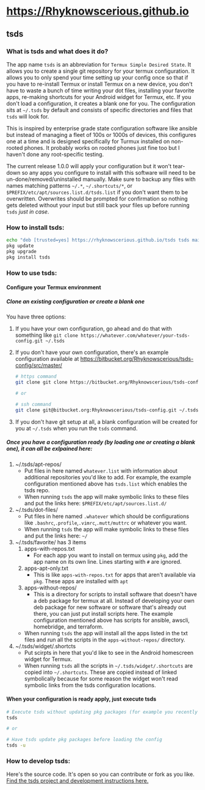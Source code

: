 # https://Rhyknowscerious.github.io

## tsds

### What is tsds and what does it do?

The app name `tsds` is an abbreviation for `Termux Simple Desired State`. It allows you to create a single git repository for your termux configuration. It allows you to only spend your time setting up your config once so that if you have to re-install Termux or install Termux on a new device, you don't have to waste a bunch of time writing your dot files, installing your favorite apps, re-making shortcuts for your Android widget for Termux, etc. If you don't load a configuration, it creates a blank one for you. The configuration sits at `~/.tsds` by default and consists of specific directories and files that `tsds` will look for.

This is inspired by enterprise grade state configuration software like ansible but instead of managing a fleet of 100s or 1000s of devices, this configures one at a time and is designed specifically for Turmux installed on non-rooted phones. It probably works on rooted phones just fine too but I haven't done any root-specific testing. 

The current release 1.0.0 will apply your configuration but it won't tear-down so any apps you configure to install with this software will need to be un-done/removed/uninstalled manually. Make sure to backup any files with names matching patterns `~/.*`, `~/.shortcuts/*`, or `$PREFIX/etc/apt/sources.list.d/tsds.list` if you don't want them to be overwritten. Overwrites should be prompted for confirmation so nothing gets deleted without your input but still back your files up before running `tsds` _just in case_.

### How to install tsds:

```sh
echo "deb [trusted=yes] https://rhyknowscerious.github.io/tsds tsds main" > $PREFIX/etc/apt/sources.list.d/tsds.list
pkg update
pkg upgrade
pkg install tsds
```

### How to use tsds:

#### Configure your Termux environment

##### Clone an existing configuration or create a blank one

You have three options: 

1. If you have your own configuration, go ahead and do that with something like `git clone https://whatever.com/whatever/your-tsds-config.git ~/.tsds`
1. If you don't have your own configuration, there's an example configuration available at https://bitbucket.org/Rhyknowscerious/tsds-config/src/master/

    ```sh
    # https command
    git clone git clone https://bitbucket.org/Rhyknowscerious/tsds-config.git ~/.tsds
    
    # or
    
    # ssh command
    git clone git@bitbucket.org:Rhyknowscerious/tsds-config.git ~/.tsds
    ```

1. If you don't have git setup at all, a blank configuration will be created for you at `~/.tsds` when you run the `tsds` command.

##### Once you have a configuration ready (by loading one or creating a blank one), it can all be exlpained here:

1. ~/.tsds/apt-repos/
    - Put files in here named `whatever.list` with information about additional repositories you'd like to add. For example, the example configuration mentioned above has `tsds.list` which enables the tsds repo.
    - When running `tsds` the app will make symbolic links to these files and put the links here: `$PREFIX/etc/apt/sources.list.d/`
1. ~/.tsds/dot-files/
    - Put files in here named `.whatever` which should be configurations like `.bashrc`,`.profile`,`.vimrc`,`.mutt/muttrc` or whatever you want.
    - When running `tsds` the app will make symbolic links to these files and put the links here: `~/`
1. ~/.tsds/favorite/ has 3 items
    1. apps-with-repos.txt
       - For each app you want to install on termux using `pkg`, add the app name on its own line. Lines starting with `#` are ignored.
    1. apps-apt-only.txt
       - This is like `apps-with-repos.txt` for apps that aren't available via `pkg`. These apps are installed with `apt`
    1. apps-without-repos/
       - This is a directory for scripts to install software that doesn't have a deb package for termux at all. Instead of developing your own deb package for new software or software that's already out there, you can just put install scripts here. The example configuration mentioned above has scripts for ansible, awscli, homebridge, and terraform.
    - When running `tsds` the app will install all the apps listed in the txt files and run all the scripts in the `apps-without-repos/` directory.
1. ~/.tsds/widget/.shortcts
   - Put scirpts in here that you'd like to see in the Android homescreen widget for Termux.
   - When running `tsds` all the scripts in `~/.tsds/widget/.shortcuts` are copied into `~/.shortcuts`. These are copied instead of linked symbolically because for some reason the widget won't read symbolic links from the tsds configuration locations.

#### When your configuration is ready apply, just execute tsds

```sh
# Execute tsds without updating pkg packages (for example you recently did a `pkg update`)
tsds

# or

# Have tsds update pkg packages before loading the config
tsds -u
```

### How to develop tsds:

Here's the source code. It's open so you can contribute or fork as you like. [Find the tsds project and development instructions here.](https://bitbucket.org/Rhyknowscerious/tsds/src/dev/src/)
